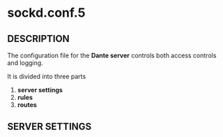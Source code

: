 # sockd.conf.5
## DESCRIPTION
The configuration file for the **Dante server** controls both access controls and logging.

It is divided into three parts
  1. **server settings**
  2. **rules**
  3. **routes**

## SERVER SETTINGS

